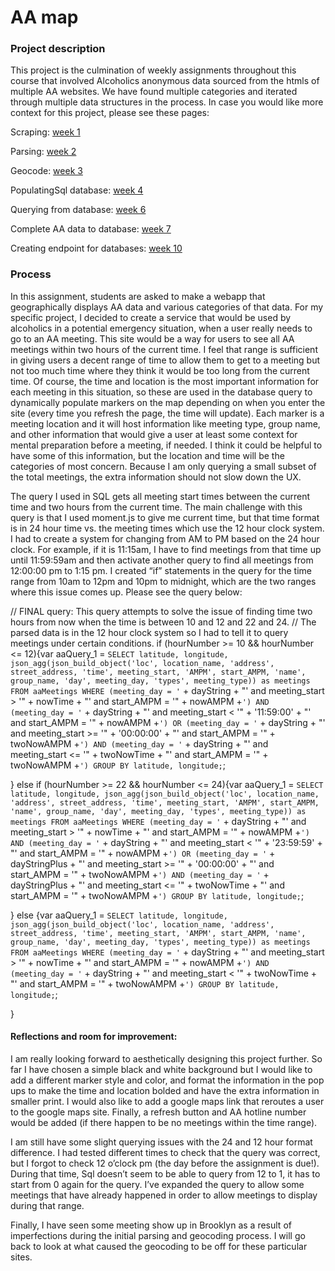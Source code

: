 # AA map

### Project description
This project is the culmination of weekly assignments throughout this course that involved Alcoholics anonymous data sourced from the htmls of multiple AA websites. We have found multiple categories and iterated through multiple data structures in the process. In case you would like more context for this project, please see these pages:

Scraping: [week 1](https://github.com/joutwater/Data-Structures/tree/master/week01)

Parsing: [week 2](https://github.com/joutwater/Data-Structures/tree/master/week02)

Geocode: [week 3](https://github.com/joutwater/Data-Structures/tree/master/week03)

PopulatingSql database: [week 4](https://github.com/joutwater/Data-Structures/tree/master/week04)

Querying from database: [week 6](https://github.com/joutwater/Data-Structures/tree/master/week06)

Complete AA data to database: [week 7](https://github.com/joutwater/Data-Structures/tree/master/week07)

Creating endpoint for databases: [week 10](https://github.com/joutwater/Data-Structures/tree/master/week10)

### Process
In this assignment, students are asked to make a webapp that geographically displays AA data and various categories of that data. For my specific project, I decided to create a service that would be used by alcoholics in a potential emergency situation, when a user really needs to go to an AA meeting. This site would be a way for users to see all AA meetings within two hours of the current time. I feel that range is sufficient in giving users a decent range of time to allow them to get to a meeting but not too much time where they think it would be too long from the current time. Of course, the time and location is the most important information for each meeting in this situation, so these are used in the database query to dynamically populate markers on the map depending on when you enter the site (every time you refresh the page, the time will update). Each marker is a meeting location and it will host information like meeting type, group name, and other information that would give a user at least some context for mental preparation before a meeting, if needed. I think it could be helpful to have some of this information, but the location and time will be the categories of most concern. Because I am only querying a small subset of the total meetings, the extra information should not slow down the UX.

The query I used in SQL gets all meeting start times between the current time and two hours from the current time. The main challenge with this query is that I used moment.js to give me current time, but that time format is in 24 hour time vs. the meeting times which use the 12 hour clock system. I had to create a system for changing from AM to PM based on the 24 hour clock. For example, if it is 11:15am, I have to find meetings from that time up until 11:59:59am  and then activate another query to find all meetings from 12:00:00 pm to 1:15 pm. I created “if” statements in the query for the time range from 10am to 12pm and 10pm to midnight, which are the two ranges where this issue comes up. Please see the query below:

// FINAL query: This query attempts to solve the issue of finding time two hours from now when the time is between 10 and 12 and 22 and 24.
// The parsed data is in the 12 hour clock system so I had to tell it to query meetings under certain conditions.
if (hourNumber >= 10 && hourNumber <= 12){var aaQuery_1 = `SELECT latitude, longitude, json_agg(json_build_object('loc', location_name, 'address', street_address, 'time', meeting_start, 'AMPM', start_AMPM, 'name', group_name, 'day', meeting_day, 'types', meeting_type)) as meetings
                 FROM aaMeetings
                 WHERE (meeting_day = '` + dayString + "' and meeting_start > '" + nowTime + "' and start_AMPM = '" + nowAMPM +`')
                 AND (meeting_day = '` + dayString + "' and meeting_start < '" + '11:59:00' + "' and start_AMPM = '" + nowAMPM +`')
                 OR (meeting_day = '` + dayString + "' and meeting_start >= '" + '00:00:00' + "' and start_AMPM = '" + twoNowAMPM +`')
                 AND (meeting_day = '` + dayString + "' and meeting_start <= '" + twoNowTime + "' and start_AMPM = '" + twoNowAMPM +`')
                 GROUP BY latitude, longitude;`;
                 
} else if (hourNumber >= 22 && hourNumber <= 24){var aaQuery_1 = `SELECT latitude, longitude, json_agg(json_build_object('loc', location_name, 'address', street_address, 'time', meeting_start, 'AMPM', start_AMPM, 'name', group_name, 'day', meeting_day, 'types', meeting_type)) as meetings
                 FROM aaMeetings
                 WHERE (meeting_day = '` + dayString + "' and meeting_start > '" + nowTime + "' and start_AMPM = '" + nowAMPM +`')
                 AND (meeting_day = '` + dayString + "' and meeting_start < '" + '23:59:59' + "' and start_AMPM = '" + nowAMPM +`')
                 OR (meeting_day = '` + dayStringPlus + "' and meeting_start >= '" + '00:00:00' + "' and start_AMPM = '" + twoNowAMPM +`')
                 AND (meeting_day = '` + dayStringPlus + "' and meeting_start <= '" + twoNowTime + "' and start_AMPM = '" + twoNowAMPM +`')
                 GROUP BY latitude, longitude;`;
    
} else {var aaQuery_1 = `SELECT latitude, longitude, json_agg(json_build_object('loc', location_name, 'address', street_address, 'time', meeting_start, 'AMPM', start_AMPM, 'name', group_name, 'day', meeting_day, 'types', meeting_type)) as meetings
                 FROM aaMeetings
                 WHERE (meeting_day = '` + dayString + "' and meeting_start > '" + nowTime + "' and start_AMPM = '" + nowAMPM +`')
                 AND (meeting_day = '` + dayString + "' and meeting_start < '" + twoNowTime + "' and start_AMPM = '" + twoNowAMPM +`')
                 GROUP BY latitude, longitude;`;
    
}


#### Reflections and room for improvement:

I am really looking forward to aesthetically designing this project further. So far I have chosen a simple black and white background but I would like to add a different marker style and color, and format the information in the pop ups to make the time and location bolded and have the extra information in smaller print. I would also like to add a google maps link that reroutes a user to the google maps site. Finally, a refresh button and AA hotline number would be added (if there happen to be no meetings within the time range).

I am still have some slight querying issues with the 24 and 12 hour format difference. I had tested different times to check that the query was correct, but I forgot to check 12 o’clock pm (the day before the assignment is due!). During that time, Sql doesn’t seem to be able to query from 12 to 1, it has to start from 0 again for the query. I’ve expanded the query to allow some meetings that have already happened in order to allow meetings to display during that range. 

Finally, I have seen some meeting show up in Brooklyn as a result of imperfections during the initial parsing and geocoding process. I will go back to look at what caused the geocoding to be off for these particular sites.

